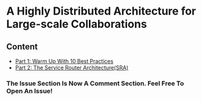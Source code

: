 # A Highly Distributed Architecture for Large-scale Collaborations

## Content 
- [Part 1: Warm Up With 10 Best Practices]()  
- [Part 2: The Service Router Architecture(SRA)]()  

### The Issue Section Is Now A Comment Section. Feel Free To Open An Issue!  